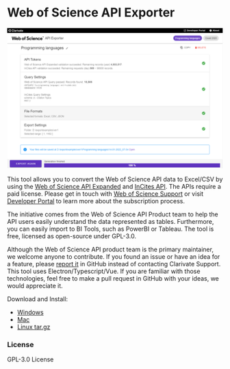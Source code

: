 # Web of Science API Exporter
<img src="doc/screenshot.png" alt="Example screenshot" style="width:900px;"/>

This tool allows you to convert the Web of Science API data to Excel/CSV by using the [Web of Science API Expanded](https://developer.clarivate.com/apis/wos) and [InCites API](https://developer.clarivate.com/apis/incites). The APIs require a paid license. Please get in touch with [Web of Science Support](https://support.clarivate.com/ScientificandAcademicResearch/s/?language=en_US) or visit [Developer Portal](https://developer.clarivate.com/) to learn more about the subscription process.

The initiative comes from the Web of Science API Product team to help the API users easily understand the data represented as tables. Furthermore, you can easily import to BI Tools, such as PowerBI or Tableau. The tool is free, licensed as open-source under GPL-3.0.

Although the Web of Science API product team is the primary maintainer, we welcome anyone to contribute. If you found an issue or have an idea for a feature, please [report it](https://github.com/Clarivate-SAR/wos-excel-converter/issues/new/choose) in GitHub instead of contacting Clarivate Support. This tool uses Electron/Typescript/Vue. If you are familiar with those technologies, feel free to make a pull request in GitHub with your ideas, we would appreciate it.

Download and Install:
- [Windows](https://github.com/clarivate/wos-excel-converter/releases/download/v1.0.0-rc2/wos-api-exporter-setup-1.0.0-rc2.exe)
- [Mac](https://github.com/clarivate/wos-excel-converter/releases/download/v1.0.0-rc2/wos-api-exporter-1.0.0-rc2.dmg)
- [Linux tar.gz](https://github.com/clarivate/wos-excel-converter/releases/download/v1.0.0-rc2/wos-api-exporter-1.0.0-rc2.tar.gz)

### License 
GPL-3.0 License
